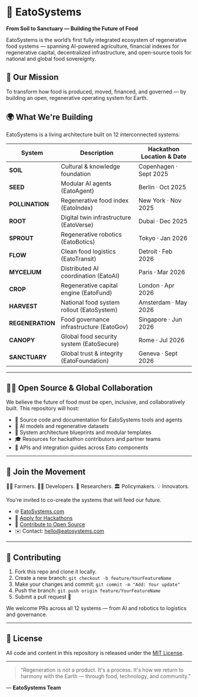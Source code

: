 # 🌱 EatoSystems

**From Soil to Sanctuary — Building the Future of Food**

EatoSystems is the world’s first fully integrated ecosystem of regenerative food systems — spanning AI-powered agriculture, financial indexes for regenerative capital, decentralized infrastructure, and open-source tools for national and global food sovereignty.

## 🔭 Our Mission

To transform how food is produced, moved, financed, and governed — by building an open, regenerative operating system for Earth.

## 🌍 What We're Building

EatoSystems is a living architecture built on 12 interconnected systems:

| System | Description | Hackathon Location & Date |
|--------|-------------|----------------------------|
| **SOIL** | Cultural & knowledge foundation | Copenhagen · Sept 2025 |
| **SEED** | Modular AI agents (EatoAgent) | Berlin · Oct 2025 |
| **POLLINATION** | Regenerative food index (EatoIndex) | New York · Nov 2025 |
| **ROOT** | Digital twin infrastructure (EatoVerse) | Dubai · Dec 2025 |
| **SPROUT** | Regenerative robotics (EatoBotics) | Tokyo · Jan 2026 |
| **FLOW** | Clean food logistics (EatoTransit) | Detroit · Feb 2026 |
| **MYCELIUM** | Distributed AI coordination (EatoAI) | Paris · Mar 2026 |
| **CROP** | Regenerative capital engine (EatoFund) | London · Apr 2026 |
| **HARVEST** | National food system rollout (EatoSystem) | Amsterdam · May 2026 |
| **REGENERATION** | Food governance infrastructure (EatoGov) | Singapore · Jun 2026 |
| **CANOPY** | Global food security system (EatoSecure) | Rome · Jul 2026 |
| **SANCTUARY** | Global trust & integrity (EatoFoundation) | Geneva · Sept 2026 |

---

## 🧑‍💻 Open Source & Global Collaboration

We believe the future of food must be open, inclusive, and collaboratively built. This repository will host:

- 🌿 Source code and documentation for EatoSystems tools and agents
- 🧠 AI models and regenerative datasets
- 🔧 System architecture blueprints and modular templates
- 🎓 Resources for hackathon contributors and partner teams
- 📡 APIs and integration guides across Eato components

---

## 🧬 Join the Movement

👩‍🌾 Farmers. 🧑‍💻 Developers. 🧠 Researchers. 🏛️ Policymakers. 💡 Innovators.

You're invited to co-create the systems that will feed our future.

- 🌐 [EatoSystems.com](https://eatosystems.com)
- 🧠 [Apply for Hackathons](https://eatosystems.com/hack)
- 🧰 [Contribute to Open Source](#contributing)
- ✉️ Contact: hello@eatosystems.com

---

## 🚀 Contributing

1. Fork this repo and clone it locally.
2. Create a new branch: `git checkout -b feature/YourFeatureName`
3. Make your changes and commit: `git commit -m "Add: Your update"`
4. Push the branch: `git push origin feature/YourFeatureName`
5. Submit a pull request 🎉

We welcome PRs across all 12 systems — from AI and robotics to logistics and governance.

---

## 📜 License

All code and content in this repository is released under the [MIT License](LICENSE).

---

> “Regeneration is not a product. It's a process. It's how we return to harmony with the Earth — through food, technology, and community.”

— **EatoSystems Team**

